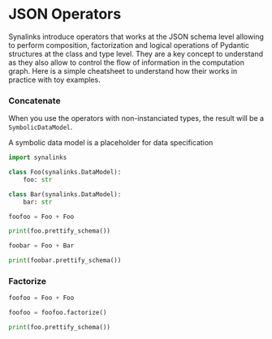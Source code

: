 # JSON Operators

Synalinks introduce operators that works at the JSON schema level allowing to perform composition, factorization and logical operations of Pydantic structures at the class and type level. They are a key concept to understand as they also allow to control the flow of information in the computation graph. Here is a simple cheatsheet to understand how their works in practice with toy examples.

### Concatenate

When you use the operators with non-instanciated types, the result will be a `SymbolicDataModel`.

A symbolic data model is a placeholder for data specification

```python
import synalinks

class Foo(synalinks.DataModel):
    foo: str

class Bar(synalinks.DataModel):
    bar: str

foofoo = Foo + Foo

print(foo.prettify_schema())
```
>>>

```python
foobar = Foo + Bar

print(foobar.prettify_schema())
```
>>>



### Factorize

```python
foofoo = Foo + Foo

foofoo = foofoo.factorize()

print(foo.prettify_schema())
```